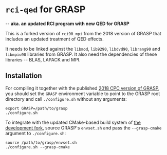 # `rci-qed` for GRASP

-- **aka. an updated RCI program with new QED for GRASP**

This is a forked version of `rci90_mpi` from the 2018 version of GRASP that
includes an updated treatment of QED effects.

It needs to be linked against the `libmod`, `lib9290`, `libdvd90`, `librang90`
and `libmpiu90` libraries from GRASP. It also need the dependencies of these
libraries -- BLAS, LAPACK and MPI.

## Installation

For compiling it together with the published [2018 CPC version of
GRASP][compas-grasp2018], you should set the `GRASP` environment variable to
point to the GRASP root directory and call `./configure.sh` without any
arguments:

```
export GRASP=/path/to/grasp
./configure.sh
```

To integrate with the updated CMake-based build system of [the development
fork][mortenpi-grasp], source GRASP's `envset.sh` and pass the `--grasp-cmake`
argument to `./configure.sh`:

```
source /path/to/grasp/envset.sh
./configure.sh --grasp-cmake
```


[compas-grasp2018]: https://github.com/compas/grasp2018
[mortenpi-grasp]: https://github.com/mortenpi/grasp
